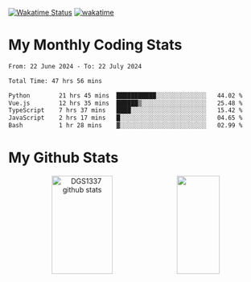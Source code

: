 [![Wakatime Status](https://github.com/noopurphalak/noopurphalak/workflows/wakatime-status-update/badge.svg)](https://github.com/noopurphalak/noopurphalak/actions/workflows/main.yml)
[![wakatime](https://wakatime.com/badge/user/80ace140-ef40-4fdd-b8ed-f3be3d2e1aea.svg)](https://wakatime.com/@80ace140-ef40-4fdd-b8ed-f3be3d2e1aea)

# My Monthly Coding Stats

<!--START_SECTION:waka-->

```txt
From: 22 June 2024 - To: 22 July 2024

Total Time: 47 hrs 56 mins

Python        21 hrs 45 mins  ███████████░░░░░░░░░░░░░░   44.02 %
Vue.js        12 hrs 35 mins  ██████▒░░░░░░░░░░░░░░░░░░   25.48 %
TypeScript    7 hrs 37 mins   ████░░░░░░░░░░░░░░░░░░░░░   15.42 %
JavaScript    2 hrs 17 mins   █░░░░░░░░░░░░░░░░░░░░░░░░   04.65 %
Bash          1 hr 28 mins    ▓░░░░░░░░░░░░░░░░░░░░░░░░   02.99 %
```

<!--END_SECTION:waka-->

# My Github Stats
<div style="text-align: center;">
  <img width="49%" height="195px" src="https://github-readme-stats-sigma-five.vercel.app/api?username=noopurphalak&show_icons=true&count_private=true&hide_border=true&title_color=ecf2f8&icon_color=0d1117&text_color=FFFFFF&bg_color=0d1117" alt="DGS1337 github stats" />
  <img width="41%" height="195px" src="https://github-readme-stats-sigma-five.vercel.app/api/top-langs/?username=noopurphalak&layout=compact&hide_border=true&title_color=ecf2f8&text_color=FFFFFF&bg_color=0d1117" />
</div>

